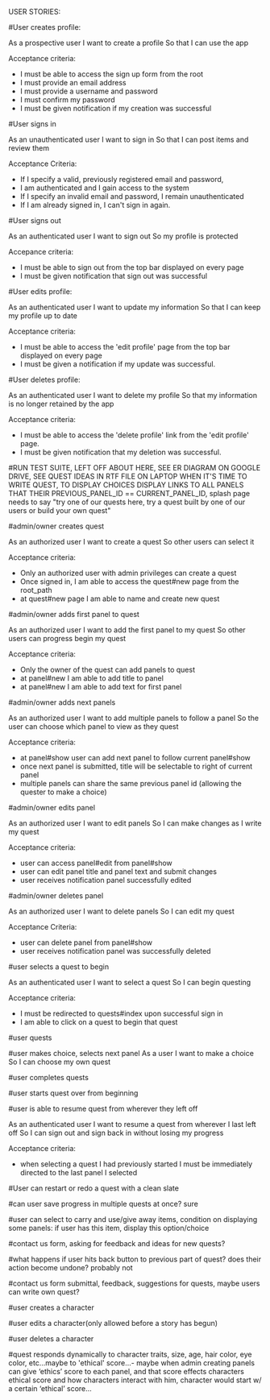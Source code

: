 USER STORIES:

#User creates profile:

As a prospective user
I want to create a profile
So that I can use the app

Acceptance criteria:
- I must be able to access the sign up form from the root
- I must provide an email address
- I must provide a username and password
- I must confirm my password
- I must be given notification if my creation was successful

#User signs in

As an unauthenticated user
I want to sign in
So that I can post items and review them

Acceptance Criteria:
- If I specify a valid, previously registered email and password,
- I am authenticated and I gain access to the system
- If I specify an invalid email and password, I remain unauthenticated
- If I am already signed in, I can't sign in again.

#User signs out

As an authenticated user
I want to sign out
So my profile is protected

Accepance criteria:
- I must be able to sign out from the top bar displayed on every page
- I must be given notification that sign out was successful

#User edits profile:

As an authenticated user
I want to update my information
So that I can keep my profile up to date

Acceptance criteria:
- I must be able to access the 'edit profile' page from the top bar displayed on every page
- I must be given a notification if my update was successful.

#User deletes profile:

As an authenticated user
I want to delete my profile
So that my information is no longer retained by the app

Acceptance criteria:
- I must be able to access the 'delete profile' link from the 'edit profile' page.
- I must be given notification that my deletion was successful.


#RUN TEST SUITE, LEFT OFF ABOUT HERE, SEE ER DIAGRAM ON GOOGLE DRIVE, SEE QUEST IDEAS IN RTF FILE ON LAPTOP WHEN IT'S TIME TO WRITE QUEST, TO DISPLAY CHOICES DISPLAY LINKS TO ALL PANELS THAT THEIR PREVIOUS_PANEL_ID == CURRENT_PANEL_ID, splash page needs to say "try one of our quests here, try a quest built by one of our users or build your own quest"

#admin/owner creates quest

As an authorized user
I want to create a quest
So other users can select it

Acceptance criteria:
- Only an authorized user with admin privileges can create a quest
- Once signed in, I am able to access the quest#new page from the root_path
- at quest#new page I am able to name and create new quest

#admin/owner adds first panel to quest

As an authorized user
I want to add the first panel to my quest
So other users can progress begin my quest

Acceptance criteria:
- Only the owner of the quest can add panels to quest
- at panel#new I am able to add title to panel
- at panel#new I am able to add text for first panel

#admin/owner adds next panels

As an authorized user
I want to add multiple panels to follow a panel
So the user can choose which panel to view as they quest

Acceptance criteria:
- at panel#show user can add next panel to follow current panel#show
- once next panel is submitted, title will be selectable to right of current panel
- multiple panels can share the same previous panel id (allowing the quester to make a choice)

#admin/owner edits panel

As an authorized user
I want to edit panels
So I can make changes as I write my quest

Acceptance criteria:
- user can access panel#edit from panel#show
- user can edit panel title and panel text and submit changes
- user receives notification panel successfully edited

#admin/owner deletes panel

As an authorized user
I want to delete panels
So I can edit my quest

Acceptance Criteria:
- user can delete panel from panel#show
- user receives notification panel was successfully deleted

#user selects a quest to begin

As an authenticated user
I want to select a quest
So I can begin questing

Acceptance criteria:
- I must be redirected to quests#index upon successful sign in
- I am able to click on a quest to begin that quest

#user quests

#user makes choice, selects next panel
As a user
I want to make a choice
So I can choose my own quest

#user completes quests

#user starts quest over from beginning

#user is able to resume quest from wherever they left off

As an authenticated user
I want to resume a quest from wherever I last left off
So I can sign out and sign back in without losing my progress

Acceptance criteria:
- when selecting a quest I had previously started I must be immediately directed to the last panel I selected

#User can restart or redo a quest with a clean slate

#can user save progress in multiple quests at once? sure

#user can select to carry and use/give away items, condition on displaying some panels: if user has this item, display this option/choice

#contact us form, asking for feedback and ideas for new quests?

#what happens if user hits back button to previous part of quest? does their action become undone? probably not

#contact us form submittal, feedback, suggestions for quests, maybe users can write own quest?

#user creates a character

#user edits a character(only allowed before a story has begun)

#user deletes a character

#quest responds dynamically to character traits, size, age, hair color, eye color, etc...maybe to 'ethical' score...- maybe when admin creating panels can give ‘ethics’ score to each panel, and that score effects characters ethical score and how characters interact with him, character would start w/ a certain ‘ethical’ score…
